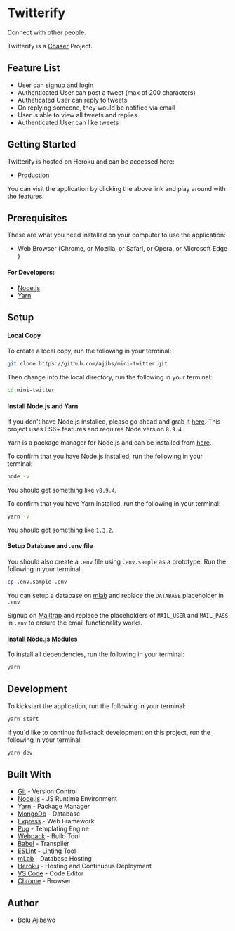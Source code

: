 # Twitterify
Connect with other people.

Twitterify is a [Chaser](https://chaserhq.com/) Project.


## Feature List
* User can signup and login
* Authenticated User can post a tweet (max of 200 characters)
* Autheticated User can reply to tweets
* On replying someone, they would be notified via email
* User is able to view all tweets and replies
* Authenticated User can like tweets


## Getting Started
Twitterify is hosted on Heroku and can be accessed here:
- [Production](https://mini-twitterify.herokuapp.com/)

You can visit the application by clicking the above link and play around with the features.

## Prerequisites
 These are what you need installed on your computer to use the application:
 
 - Web Browser (Chrome, or Mozilla, or Safari, or Opera, or Microsoft Edge )

 #### For Developers:
 - [Node.js](https://nodejs.org/en/download/)
 - [Yarn](https://yarnpkg.com/en/docs/install)

## Setup
#### Local Copy
To create a local copy, run the following in your terminal:
```bash
git clone https://github.com/ajibs/mini-twitter.git
```
Then change into the local directory, run the following in your terminal:
```bash
cd mini-twitter
```

#### Install Node.js and Yarn
If you don't have Node.js installed, please go ahead and grab it [here](https://nodejs.org/). This project uses ES6+ features and requires Node version `8.9.4`

Yarn is a package manager for Node.js and can be installed from [here](https://yarnpkg.com/en/docs/install).

To confirm that you have Node.js installed, run the following in your terminal:
```bash
node -v
```
You should get something like `v8.9.4`.

To confirm that you have Yarn installed, run the following in your terminal:
```bash
yarn -v
```
You should get something like `1.3.2`.

#### Setup Database and .env file
You should also create a `.env` file using `.env.sample` as a prototype. Run the following in your terminal:
```bash
cp .env.sample .env
```

You can setup a database on [mlab](https://mlab.com/) and replace the `DATABASE` placeholder in `.env` 

Signup on [Mailtrap](https://mailtrap.io/) and replace the placeholders of `MAIL_USER` and `MAIL_PASS` in `.env` to ensure the email functionality works.

#### Install Node.js Modules
To install all dependencies, run the following in your terminal:
```bash
yarn
```


## Development
To kickstart the application, run the following in your terminal:
```bash
yarn start
```

If you'd like to continue full-stack development on this project, run the following in your terminal:
```bash
yarn dev
```


## Built With
- [Git](https://git-scm.com/) - Version Control
- [Node.js](https://nodejs.org/) - JS Runtime Environment
- [Yarn](https://yarnpkg.com) - Package Manager
- [MongoDb](https://www.mongodb.com/download-center#community) - Database
- [Express](https://expressjs.com/en/starter/installing.html) - Web Framework
- [Pug](https://pugjs.org/api/getting-started.html) - Templating Engine
- [Webpack](https://webpack.js.org/) - Build Tool
- [Babel](https://babeljs.io/) - Transpiler
- [ESLint](https://eslint.org/) - Linting Tool
- [mLab](https://mlab.com/) - Database Hosting
- [Heroku](https://heroku.com) - Hosting and Continuous Deployment
- [VS Code](https://code.visualstudio.com/) - Code Editor
- [Chrome](https://www.google.com/chrome/browser/desktop/index.html) - Browser


## Author
* [Bolu Ajibawo](https://github.com/ajibs)